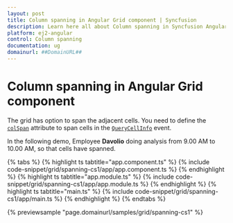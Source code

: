 ```yaml
---
layout: post
title: Column spanning in Angular Grid component | Syncfusion
description: Learn here all about Column spanning in Syncfusion Angular Grid component of Syncfusion Essential JS 2 and more.
platform: ej2-angular
control: Column spanning 
documentation: ug
domainurl: ##DomainURL##
---
```


# Column spanning in Angular Grid component

The grid has option to span the adjacent cells. You need to define the [`colSpan`](https://ej2.syncfusion.com/angular/documentation/api/grid/queryCellInfoEventArgs/#colspan) attribute to span cells in the [`QueryCellInfo`](https://ej2.syncfusion.com/angular/documentation/api/grid/queryCellInfoEventArgs) event.

In the following demo, Employee **Davolio** doing analysis from 9.00 AM to 10.00 AM, so that cells have spanned.

{% tabs %}
{% highlight ts tabtitle="app.component.ts" %}
{% include code-snippet/grid/spanning-cs1/app/app.component.ts %}
{% endhighlight %}
{% highlight ts tabtitle="app.module.ts" %}
{% include code-snippet/grid/spanning-cs1/app/app.module.ts %}
{% endhighlight %}
{% highlight ts tabtitle="main.ts" %}
{% include code-snippet/grid/spanning-cs1/app/main.ts %}
{% endhighlight %}
{% endtabs %}
  
{% previewsample "page.domainurl/samples/grid/spanning-cs1" %}